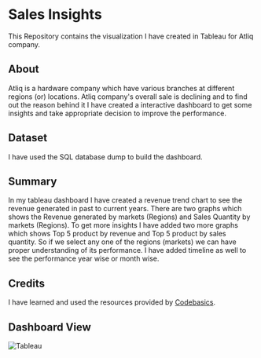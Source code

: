 # Sales Insights
This Repository contains the visualization I have created in Tableau for Atliq company.
## About
Atliq is a hardware company which have various branches at different regions (or) locations. Atliq company's overall sale is declining and to find out the reason behind it I have created a interactive dashboard to get some insights and take appropriate decision to improve the performance.

## Dataset
I have used the SQL database dump to build the dashboard. 

## Summary
In my tableau dashboard I have created a revenue trend chart to see the revenue generated in past to current years. There are two graphs which shows the Revenue generated by markets (Regions) and Sales Quantity by markets (Regions).
To get more insights I have added two more graphs which shows Top 5 product by revenue and Top 5 product by sales quantity. So if we select any one of the regions (markets) we can have proper understanding of its performance.
I have added timeline as well to see the performance year wise or month wise.

## Credits
I have learned and used the resources provided by [Codebasics][1].

## Dashboard View
![Tableau](https://user-images.githubusercontent.com/105152670/167635906-f5e46258-1200-4e8c-9f44-23ecb5e1e63f.jpg)

[1]: https://codebasics.io/  "Codebasics"
